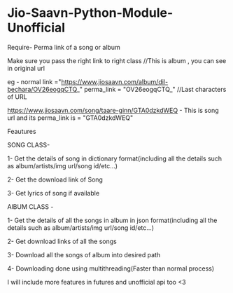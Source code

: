# Jio-Saavn-Python-Module-Unofficial

Require- Perma link of a song or album 

Make sure you pass the right link to right class //This is album , you can see in original url

eg - normal link ="https://www.jiosaavn.com/album/dil-bechara/OV26eogqCTQ_"
     perma_link = "OV26eogqCTQ_" //Last characters of URL

https://www.jiosaavn.com/song/taare-ginn/GTA0dzkdWEQ - This is song url and its perma_link is = "GTA0dzkdWEQ"

Feautures 

SONG CLASS-

1- Get the details of song in dictionary format(including all the details such as album/artists/img url/song id/etc...)

2- Get the download link of Song

3- Get lyrics of song if available

AlBUM CLASS -

1- Get the details of all the songs in album in json format(including all the details such as album/artists/img url/song id/etc...)

2- Get download links of all the songs

3- Download all the songs of album into desired path

4- Downloading done using multithreading(Faster than normal process)

I will include more features in futures and unofficial api too <3
